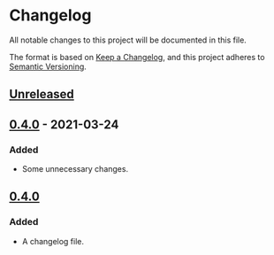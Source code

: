 # Changelog

All notable changes to this project will be documented in this file.

The format is based on [Keep a Changelog](https://keepachangelog.com/en/1.0.0/),
and this project adheres to [Semantic Versioning](https://semver.org/spec/v2.0.0.html).

## [Unreleased]

## [0.4.0] - 2021-03-24

### Added

- Some unnecessary changes.

## [0.4.0]

### Added

- A changelog file.

[Unreleased]: https://github.com/thomaseizinger/xmr-btc-swap/compare/0.4.0...HEAD
[0.4.0]: https://github.com/thomaseizinger/xmr-btc-swap/compare/0.4.0...0.4.0
[0.4.0]: https://github.com/comit-network/xmr-btc-swap/compare/v0.3...0.4.0
